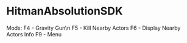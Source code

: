 # HitmanAbsolutionSDK

Mods:
F4 - Gravity Gun\n
F5 - Kill Nearby Actors
F6 - Display Nearby Actors Info
F9 - Menu

